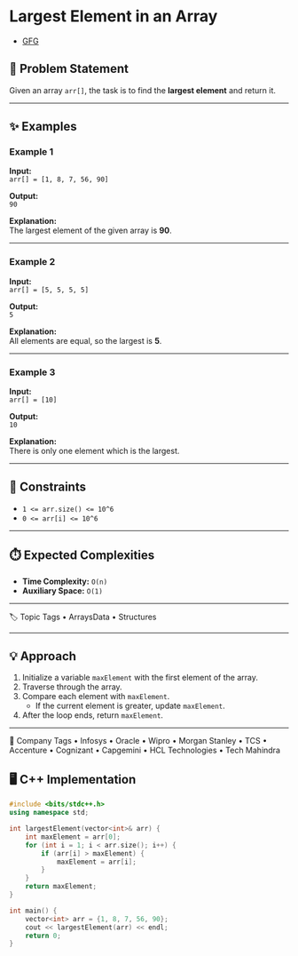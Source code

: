 
# Largest Element in an Array

- [GFG](https://www.geeksforgeeks.org/problems/largest-element-in-array4009/1)

## 📌 Problem Statement
Given an array `arr[]`, the task is to find the **largest element** and return it.

---

## ✨ Examples

### Example 1
**Input:**  
`arr[] = [1, 8, 7, 56, 90]`  

**Output:**  
`90`  

**Explanation:**  
The largest element of the given array is **90**.

---

### Example 2
**Input:**  
`arr[] = [5, 5, 5, 5]`  

**Output:**  
`5`  

**Explanation:**  
All elements are equal, so the largest is **5**.

---

### Example 3
**Input:**  
`arr[] = [10]`  

**Output:**  
`10`  

**Explanation:**  
There is only one element which is the largest.

---

## 🎯 Constraints
- `1 <= arr.size() <= 10^6`  
- `0 <= arr[i] <= 10^6`

---

## ⏱️ Expected Complexities
- **Time Complexity:** `O(n)`  
- **Auxiliary Space:** `O(1)`

---

🏷️ Topic Tags
	•	ArraysData
	•	Structures

---

## 💡 Approach
1. Initialize a variable `maxElement` with the first element of the array.  
2. Traverse through the array.  
3. Compare each element with `maxElement`.  
   - If the current element is greater, update `maxElement`.  
4. After the loop ends, return `maxElement`.

---

🏢 Company Tags
	•	Infosys
	•	Oracle
	•	Wipro
	•	Morgan Stanley
	•	TCS
	•	Accenture
	•	Cognizant
	•	Capgemini
	•	HCL Technologies
	•	Tech Mahindra

## 🖥️ C++ Implementation

```cpp
#include <bits/stdc++.h>
using namespace std;

int largestElement(vector<int>& arr) {
    int maxElement = arr[0];
    for (int i = 1; i < arr.size(); i++) {
        if (arr[i] > maxElement) {
            maxElement = arr[i];
        }
    }
    return maxElement;
}

int main() {
    vector<int> arr = {1, 8, 7, 56, 90};
    cout << largestElement(arr) << endl;
    return 0;
}
```